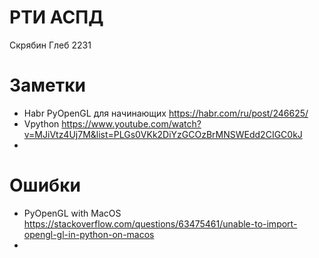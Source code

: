 # РТИ АСПД 
Скрябин Глеб 2231

# Заметки
* Habr PyOpenGL для начинающих https://habr.com/ru/post/246625/
* Vpython https://www.youtube.com/watch?v=MJiVtz4Uj7M&list=PLGs0VKk2DiYzGCOzBrMNSWEdd2CIGC0kJ
* 





# Ошибки
* PyOpenGL with MacOS https://stackoverflow.com/questions/63475461/unable-to-import-opengl-gl-in-python-on-macos
* 
